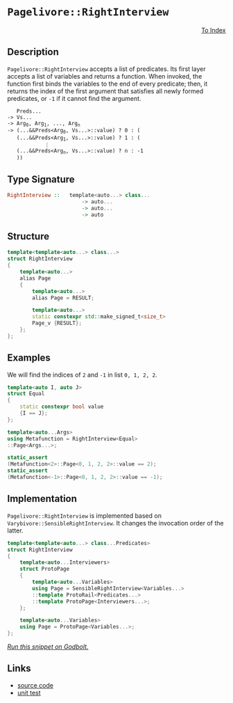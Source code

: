 <!-- Copyright 2024 Feng Mofan
SPDX-License-Identifier: Apache-2.0 -->

# `Pagelivore::RightInterview`

<p style='text-align: right;'><a href="../../../facilities/metafunctions.md#pagelivore-right-interview">To Index</a></p>

## Description

`Pagelivore::RightInterview` accepts a list of predicates.
Its first layer accepts a list of variables and returns a function.
When invoked, the function first binds the variables to the end of every predicate;
then, it returns the index of the first argument that satisfies all newly formed predicates, or `-1` if it cannot find the argument.

<pre><code>   Preds...
-> Vs...
-> Arg<sub>0</sub>, Arg<sub>1</sub>, ..., Arg<sub>n</sub>
-> (...&&Preds&lt;Arg<sub>0</sub>, Vs...&gt;::value) ? 0 : (
   (...&&Preds&lt;Arg<sub>1</sub>, Vs...&gt;::value) ? 1 : (
            &vellip;
   (...&&Preds&lt;Arg<sub>n</sub>, Vs...&gt;::value) ? n : -1
   ))</code></pre>

## Type Signature

```Haskell
RightInterview ::   template<auto...> class...
                        -> auto...
                        -> auto...
                        -> auto
```

## Structure

```C++
template<template<auto...> class...>
struct RightInterview
{
    template<auto...>
    alias Page
    {
        template<auto...>
        alias Page = RESULT;

        template<auto...>
        static constexpr std::make_signed_t<size_t>
        Page_v {RESULT};
    };  
};
```

## Examples

We will find the indices of `2` and `-1` in list `0, 1, 2, 2`.

```C++
template<auto I, auto J>
struct Equal
{
    static constexpr bool value
    {I == J};
};

template<auto...Args>
using Metafunction = RightInterview<Equal>
::Page<Args...>;

static_assert
(Metafunction<2>::Page<0, 1, 2, 2>::value == 2);
static_assert
(Metafunction<-1>::Page<0, 1, 2, 2>::value == -1);
```

## Implementation

`Pagelivore::RightInterview` is implemented based on `Varybivore::SensibleRightInterview`. It changes the invocation order of the latter.

```C++
template<template<auto...> class...Predicates>
struct RightInterview
{
    template<auto...Interviewers>
    struct ProtoPage
    {
        template<auto...Variables>
        using Page = SensibleRightInterview<Variables...>
        ::template ProtoRail<Predicates...>
        ::template ProtoPage<Interviewers...>;
    };

    template<auto...Variables>
    using Page = ProtoPage<Variables...>;
};
```

[*Run this snippet on Godbolt.*](https://godbolt.org/#z:OYLghAFBqd5QCxAYwPYBMCmBRdBLAF1QCcAaPECAMzwBtMA7AQwFtMQByARg9KtQYEAysib0QXACx8BBAKoBnTAAUAHpwAMvAFYTStJg1DIApACYAQuYukl9ZATwDKjdAGFUtAK4sGIAKxcpK4AMngMmAByPgBGmMQSkhqkAA6oCoRODB7evgFBaRmOAmER0SxxCVLJdpgOWUIETMQEOT5%2BgbaY9sUMjc0EpVGx8Yk1TS1teZ0KE4PhwxWj1QCUtqhexMjsHOYAzOHI3lgA1CZ7bl6OtIQAnufYJhoAgvuHx5hnF8iz6FhUDyerxeAHoAFQQsEnABqzVuMTwADcSOwQEJGBkYvQAEp4YAIAgASUE8UReEwAHcTpCwSCgQRMCwUgYGec3EwrqgAHQ8wEvWbELwOE7ohiYnF4gnEhnEMmUoEmADsVheJzVJwZTJZmDZmuZTFZFw5RB5XIeJyOTAUClNymImHwogZCj5z3VJwFQoIJztqCI2KYdCB7qVKrd7vVeu1bON3N5e0eqojas9wt9RGUTGAOqTydDHqajmQFoEs0wqhSxBOsZOiLEXk%2BoYAtFwlQARc4WM6Kjt7MPB5Maxn6w3szmm57Ae2MxgEF0JgfJrwZIw%2BrONvZtn3EP2oTPZtmT6dsQQ2%2BOPPuL7u9/u5odag06i5Rx8x8fni0Ga22%2B2Ox/zxNwzVZdwmAE4AzoL4t3TVAINoNk7QdPAnUwM8zQXS8XnbTsFReF9RxrAAxPBiFmV1U29UVxUwXF8SJElZXJCk2WI0iCFdUMr3wp83G4t8TQ/S1vx5RC/2dV13Qo7ddzgq9OLvd0%2BKNd8uVogkhDwLAAKvSSCEFNMdwzdcdPVfM1RM5NZgNZCSzFBkKyrGs628RsFMHeSgMHPN/Csfw2wgFYTibc1fhAEAWCYABrTAAH0MmACJ0Bi9iLgyAAvWKUsAryvI8nL8pOPAqFsssHLONyCvVKBTXMAA2OrROQ/8WJI2ZSHAyVhE01CaoTMLnIbFYVgsyruy7e0CE2BgTg0Ttr1wzzRvVbolBGyr8wmqagtbPt5oqnL2wCtbTJ7HD9uwzDgUWyNh2jZSBK5I9MBnU8JMHEDV33DdoMMvdjIuJ6XrnXqLzDENTsurjbtfZ9oYIlTzSEtDAZPOc3uAlcwLgqDpP9QN4IBqdntRtDAUhiHb2eJSxyIE5WLa6tORFOoBHQdrY1NAB5AgEHibT%2BT0r1mbFPAsRozrpVJJiWrY9r0TQBg2ZObnedIkGFWVKGH1HamOcEr80MalD%2Bc8qSYNku88sHXWVLUrqtPRiMzd%2Br6RrM8rrsswsbIV0rK0Z2mBtcz2IytpaTB8iP/MC4KEwLdAwoi6K4rxRLkrZdLMsd9bNf2yqipK%2Bz/eO/Lqt5Mx6oro3mouemCHau2NK0kH%2BvrTAhpLg7lROTbiGm2bduwrC84KlbPgL32i6rTuvLLs0K4a38mvEi55dZhvOqbnrz1blyO5H/KNswSa%2B5OHauyHq6luTMfCuKyfy0rGfBwgZ/8qo0WJToyXGPlC4Vb5urA%2Bo0wrcXAvjBCS9jZAJDtfE4oC4afFdhcRu3VSYLmAZVXeDYThgDAOcLcLY34RmGpg9y3diFeV7tNMwZxLDC2onbH%2BcpmL/x5oA88lDBwIO1p8WSFxq7OhgXAryPCRxIP%2Bm4VBzdOFkPytgp8F85Gh1OsPWBo9aCrWUeDcax8tpEMHqo9ReYexHWARdMG5CbwLS8jbB6KNZwmy8h9MCX0cYwWQW4Bxp51aXXBtYtRilEG6mCfdOM6FsCfitMjImQMnHqhceAyCBDcawQgYTY8jjfH9gpgtcEkI1zZhuMie0YUmEMRYdSSEdI8KhN4nUvWESonCS5II1C5FBbCnKTKFhGtLFqjseE5hTE%2BaO2druV2ltc4h0GaaWExA8BMDFvEpcmNCnfQYZ/cW38KnSwuPMxZyzhHcJAGA826S3BtPQdlE5ZyXaSOGZSDhESzqeQsTYm6vD%2BLhIOUs%2BgKyTiJLcSkjxkjflHM4eTAJV18k0jhTSGpzxYVQgACqoTnFUiEiLkXwrhYihUZgDgMCOF4U4bIrh0DuBxWpXywknEJOzJmAApDp%2BlvTYAAI5eDEH0q8VkiyF0flWGIqBPC1jbnJZUhIoIpJZbkrC8qrqzJ5M8YgwATaJIALLHyYFQLwxLeg426VLP%2BbhOXcoJoBMKnjVXquyQtflyEYrRPiOxF4EBtVND1QarIbIzAPGtZI5IZ92pmFDQGkAQcZWbhOGYYal1HXIGddaV1QIPU6u9fUAQbIDHYEDQeC4wagixvDX1SNbdo2EK4PGiwHA1i0E4P4XgfgOBaFIKgTgbhrDWA9BsLYjZCU8FIAQTQda1iRQCIqLkewAActVFR7HnRoWdC6ACcex9CcEkLwFgEgNDJBbW2jtHBeAKBAMkEdra62kDgLAGAiAQAbAICkK45BKBoCZHQeIkRWA7FUHOpstVJAnGAMgYsUguRmF4EhIgCyE5BH4IIEQYh2BSBkIIRQKh1BXtILoIIFJiBMBSJwHg9bG3NtHe2zgnMrgvu9KgYq/7aqAeA6B8DkhIMnAgB4T99Bp6DpWLwS9Wg1gQCQB%2BlIX6yAUAgBJqTIBgBSDDTQWgMoz0QBiJRhEzBiC3BI7wbTcJOYxG0HUS9Q6P2o05gwWgemcNYBiF4YA7JaCaP06QLAEUjDiHsyRMzSJUKUfLHUK4Owh3hAZA2nDNwYiEd0x4LAlG9J4F3dwXgiJ4giqUG2RkhhgA3CMKOtYVADDquhExTmKRGDucQ8IUQ4g0O1cw2oSjeH9B5ZQN2yw%2BhRZnsgGsVAKRehno4E2X4BDTCWGsGYI9GXiBwcC/1roPQsguEVlMPwQRQgLHKJUPQhRMgCA2/t9Ih2GBDF28sZb/mBD9EmJ4doehahZr6HMC7Iwqi2DmMdoIVkWjvaWFUNYCg%2B3bAkGRjgTbSCHt4Mek4TGWMgbA2fDjtCIC4EICQOhexq1CaK2sXmTAsAJACqQCdkg9hcnXYqJIkgzCSFqvu/wtVV2bo4Nu0gu6cdclqlwWqM7V0zr5/4SQXB/DrtqtDyjx7T3nuHUVm996xOPto6%2BmTcm%2BM/rYJwZoLBESKibEwKJq4uCrq5FwLkbaYMkE0noWryGGvSCa0oFrOHdBhoI0R/TEOocw6oxwGjz6rgnAY9WYgeuDdG8tCbs3FuNBcZ45Jvj2O4146vaJ8TqBePxDfbJrPSfRi6/102aPinV1cGSCptTlBNM4cM7p9z9fbjGdMw4dzlnZzWds5RhzTmXNubSx53L3mdhtvwPaeoGWRtW9UCFhk7mIvdEozFuLtwEuj6Ews1LQ65tZcwDlrz%2BXQIK5K1mBQ5XKSVeq4P%2B39XUNO9kM17Dbb3ftcK5Nqw3WYt9dJ4N4bnAxsCB0AJsusLAZtYc5sFsf9gdugbs/AIBXAftghFYAc9sChTtegkCDtehUCrtnteg7tWgHs8hftYCXtCDcDPs/siDchNsvsBhKDwd1hNgwdq02dfdpdOAw8I9DdjcwJTdzdLcuMMdYNsdcd5d08CdMAidRhScosOcuczcNBJBFRxdFQF06cGdRcpccMZdbA5dhNr1b0H0n06Nc8Ndv1f0ddw8gMTgWAFBERixEQBDtRZhoN8BYNbcENZAHd790N5AXdn8dAQAN1PdiM0sfcKNdDqNVd6NipddbD7DHDawXD/xvRuN88pNsc9hBMJCRMb1M9s9pN31Mi%2BNI1kAUgUgYpnDV0YpXCCBnUbCnc6Bq8NMtNwg4RG8OjdMW8zN28s8rMbM7Mx9MBHNnMxAB8h1PM8sfMx8/NJ9AscNgtkBQsF8SQos20V84R18kst93Nd90h99h8j9Ct08%2BBStz8KsqsW0h1b8UNEh/Cn9WsQi39jBQCesYhoD20hssgRsQRQoP9ptZt4goD4AYCVtnAED1tiC6DtsygPsTsigsgsCMCshGDSCITXsBgkD8CGg3sdsETftvsYSnt8T4TAcmCQcWDUNIidCj0uCEjgMkinDUjnR0iRCsd9hxDDChpSBCdidKAIcFCQAzAzc9g9h/B/BlCK9l09hFR%2Bc6TYdOBZcL18cycQA6cecuA9gK4dTV1ecK4NBFQ2c9goj6ST08ix02coNFT/c08RM1g5sMhnBJAgA%3D)

## Links

- [source code](../../../../conceptrodon/pagelivore/right_interview.hpp)
- [unit test](../../../../tests/unit/metafunctions/pagelivore/right_interview.test.hpp)
